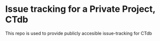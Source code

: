 # Issue tracking for a Private Project, CTdb

This repo is used to provide publicly accesible issue-tracking for CTdb
